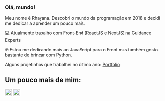 ### Olá, mundo! 

Meu nome é Rhayana. Descobri o mundo da programação em 2018 e decidi me dedicar a aprender um pouco mais.

💻 Atualmente trabalho com Front-End  (ReactJS e NextJS) na Guidance Experts 

🤓 Estou me dedicando mais ao JavaScript para o Front mas também gosto bastante de brincar com Python.

Alguns projetinhos que trabalhei no último ano: [Portfólio](https://github.com/rhayana-b/portfolio)

## Um pouco mais de mim:

[<img align="center" alt="Rhayana | LinkedIn" width="22px" src="https://cdn.jsdelivr.net/npm/simple-icons@v3/icons/linkedin.svg" />][linkedin]
[<img align="center" alt="Rhayana | Instagram" width="22px" src="https://cdn.jsdelivr.net/npm/simple-icons@v3/icons/instagram.svg" />][instagram]



[instagram]: https://www.instagram.com/rhayana.b
[linkedin]: https://www.linkedin.com/in/rhayana-barbosa
